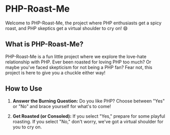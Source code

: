 # PHP-Roast-Me 

Welcome to PHP-Roast-Me, the project where PHP enthusiasts get a spicy roast, and PHP skeptics get a virtual shoulder to cry on! 😄

## What is PHP-Roast-Me?

PHP-Roast-Me is a fun little project where we explore the love-hate relationship with PHP. Ever been roasted for loving PHP too much? Or maybe you've faced skepticism for not being a PHP fan? Fear not, this project is here to give you a chuckle either way!

## How to Use

1. **Answer the Burning Question:** Do you like PHP? Choose between "Yes" or "No" and brace yourself for what's to come!

2. **Get Roasted (or Consoled):** If you select "Yes," prepare for some playful roasting. If you select "No," don't worry, we've got a virtual shoulder for you to cry on.
